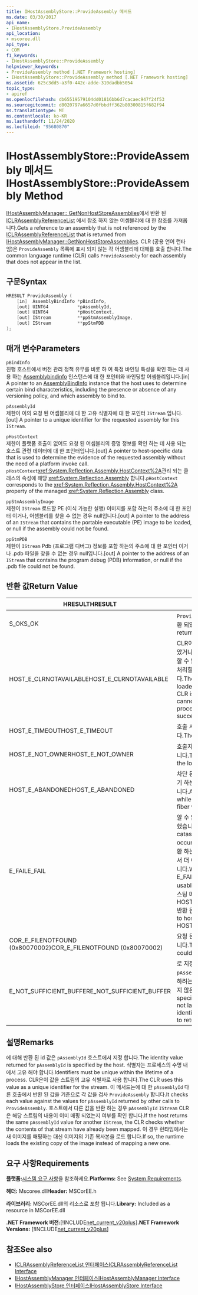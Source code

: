 ```yaml
---
title: IHostAssemblyStore::ProvideAssembly 메서드
ms.date: 03/30/2017
api_name:
- IHostAssemblyStore.ProvideAssembly
api_location:
- mscoree.dll
api_type:
- COM
f1_keywords:
- IHostAssemblyStore::ProvideAssembly
helpviewer_keywords:
- ProvideAssembly method [.NET Framework hosting]
- IHostAssemblyStore::ProvideAssembly method [.NET Framework hosting]
ms.assetid: 625c3dd5-a3f0-442c-adde-310dadbb5054
topic_type:
- apiref
ms.openlocfilehash: db65519579104dd01816bb6d7cacaec947f24f53
ms.sourcegitcommit: d8020797a6657d0fbbdff362b80300815f682f94
ms.translationtype: MT
ms.contentlocale: ko-KR
ms.lasthandoff: 11/24/2020
ms.locfileid: "95680870"
---
```

# <a name="ihostassemblystoreprovideassembly-method"></a><span data-ttu-id="c340c-102">IHostAssemblyStore::ProvideAssembly 메서드</span><span class="sxs-lookup"><span data-stu-id="c340c-102">IHostAssemblyStore::ProvideAssembly Method</span></span>

<span data-ttu-id="c340c-103">[IHostAssemblyManager:: GetNonHostStoreAssemblies](ihostassemblymanager-getnonhoststoreassemblies-method.md)에서 반환 된 [ICLRAssemblyReferenceList](iclrassemblyreferencelist-interface.md) 에서 참조 하지 않는 어셈블리에 대 한 참조를 가져옵니다.</span><span class="sxs-lookup"><span data-stu-id="c340c-103">Gets a reference to an assembly that is not referenced by the [ICLRAssemblyReferenceList](iclrassemblyreferencelist-interface.md) that is returned from [IHostAssemblyManager::GetNonHostStoreAssemblies](ihostassemblymanager-getnonhoststoreassemblies-method.md).</span></span> <span data-ttu-id="c340c-104">CLR (공용 언어 런타임)은 `ProvideAssembly` 목록에 표시 되지 않는 각 어셈블리에 대해를 호출 합니다.</span><span class="sxs-lookup"><span data-stu-id="c340c-104">The common language runtime (CLR) calls `ProvideAssembly` for each assembly that does not appear in the list.</span></span>  
  
## <a name="syntax"></a><span data-ttu-id="c340c-105">구문</span><span class="sxs-lookup"><span data-stu-id="c340c-105">Syntax</span></span>  
  
```cpp  
HRESULT ProvideAssembly (  
    [in]  AssemblyBindInfo *pBindInfo,  
    [out] UINT64           *pAssemblyId,  
    [out] UINT64           *pHostContext,  
    [out] IStream          **ppStmAssemblyImage,  
    [out] IStream          **ppStmPDB  
);  
```  
  
## <a name="parameters"></a><span data-ttu-id="c340c-106">매개 변수</span><span class="sxs-lookup"><span data-stu-id="c340c-106">Parameters</span></span>  

 `pBindInfo`  
 <span data-ttu-id="c340c-107">진행 호스트에서 버전 관리 정책 유무를 비롯 하 여 특정 바인딩 특성을 확인 하는 데 사용 하는 [Assemblybindinfo](assemblybindinfo-structure.md) 인스턴스에 대 한 포인터와 바인딩할 어셈블리입니다.</span><span class="sxs-lookup"><span data-stu-id="c340c-107">[in] A pointer to an [AssemblyBindInfo](assemblybindinfo-structure.md) instance that the host uses to determine certain bind characteristics, including the presence or absence of any versioning policy, and which assembly to bind to.</span></span>  
  
 `pAssemblyId`  
 <span data-ttu-id="c340c-108">제한이 이의 요청 된 어셈블리에 대 한 고유 식별자에 대 한 포인터 `IStream` 입니다.</span><span class="sxs-lookup"><span data-stu-id="c340c-108">[out] A pointer to a unique identifier for the requested assembly for this `IStream`.</span></span>  
  
 `pHostContext`  
 <span data-ttu-id="c340c-109">제한이 플랫폼 호출이 없어도 요청 된 어셈블리의 증명 정보를 확인 하는 데 사용 되는 호스트 관련 데이터에 대 한 포인터입니다.</span><span class="sxs-lookup"><span data-stu-id="c340c-109">[out] A pointer to host-specific data that is used to determine the evidence of the requested assembly without the need of a platform invoke call.</span></span> <span data-ttu-id="c340c-110">`pHostContext`<xref:System.Reflection.Assembly.HostContext%2A>관리 되는 클래스의 속성에 해당 <xref:System.Reflection.Assembly> 합니다.</span><span class="sxs-lookup"><span data-stu-id="c340c-110">`pHostContext` corresponds to the <xref:System.Reflection.Assembly.HostContext%2A> property of the managed <xref:System.Reflection.Assembly> class.</span></span>  
  
 `ppStmAssemblyImage`  
 <span data-ttu-id="c340c-111">제한이 `IStream` 로드할 PE (이식 가능한 실행) 이미지를 포함 하는의 주소에 대 한 포인터 이거나, 어셈블리를 찾을 수 없는 경우 null입니다.</span><span class="sxs-lookup"><span data-stu-id="c340c-111">[out] A pointer to the address of an `IStream` that contains the portable executable (PE) image to be loaded, or null if the assembly could not be found.</span></span>  
  
 `ppStmPDB`  
 <span data-ttu-id="c340c-112">제한이 `IStream` Pdb (프로그램 디버그) 정보를 포함 하는의 주소에 대 한 포인터 이거나 .pdb 파일을 찾을 수 없는 경우 null입니다.</span><span class="sxs-lookup"><span data-stu-id="c340c-112">[out] A pointer to the address of an `IStream` that contains the program debug (PDB) information, or null if the .pdb file could not be found.</span></span>  
  
## <a name="return-value"></a><span data-ttu-id="c340c-113">반환 값</span><span class="sxs-lookup"><span data-stu-id="c340c-113">Return Value</span></span>  
  
|<span data-ttu-id="c340c-114">HRESULT</span><span class="sxs-lookup"><span data-stu-id="c340c-114">HRESULT</span></span>|<span data-ttu-id="c340c-115">설명</span><span class="sxs-lookup"><span data-stu-id="c340c-115">Description</span></span>|  
|-------------|-----------------|  
|<span data-ttu-id="c340c-116">S_OK</span><span class="sxs-lookup"><span data-stu-id="c340c-116">S_OK</span></span>|<span data-ttu-id="c340c-117">`ProvideAssembly` 성공적으로 반환 되었습니다.</span><span class="sxs-lookup"><span data-stu-id="c340c-117">`ProvideAssembly` returned successfully.</span></span>|  
|<span data-ttu-id="c340c-118">HOST_E_CLRNOTAVAILABLE</span><span class="sxs-lookup"><span data-stu-id="c340c-118">HOST_E_CLRNOTAVAILABLE</span></span>|<span data-ttu-id="c340c-119">CLR이 프로세스에 로드 되지 않았거나 CLR이 관리 코드를 실행할 수 없거나 호출을 성공적으로 처리할 수 없는 상태에 있습니다.</span><span class="sxs-lookup"><span data-stu-id="c340c-119">The CLR has not been loaded into a process, or the CLR is in a state in which it cannot run managed code or process the call successfully.</span></span>|  
|<span data-ttu-id="c340c-120">HOST_E_TIMEOUT</span><span class="sxs-lookup"><span data-stu-id="c340c-120">HOST_E_TIMEOUT</span></span>|<span data-ttu-id="c340c-121">호출 시간이 초과 되었습니다.</span><span class="sxs-lookup"><span data-stu-id="c340c-121">The call timed out.</span></span>|  
|<span data-ttu-id="c340c-122">HOST_E_NOT_OWNER</span><span class="sxs-lookup"><span data-stu-id="c340c-122">HOST_E_NOT_OWNER</span></span>|<span data-ttu-id="c340c-123">호출자가 잠금을 소유 하지 않습니다.</span><span class="sxs-lookup"><span data-stu-id="c340c-123">The caller does not own the lock.</span></span>|  
|<span data-ttu-id="c340c-124">HOST_E_ABANDONED</span><span class="sxs-lookup"><span data-stu-id="c340c-124">HOST_E_ABANDONED</span></span>|<span data-ttu-id="c340c-125">차단 된 스레드나 파이버에서 대기 하는 동안 이벤트를 취소 했습니다.</span><span class="sxs-lookup"><span data-stu-id="c340c-125">An event was canceled while a blocked thread or fiber was waiting on it.</span></span>|  
|<span data-ttu-id="c340c-126">E_FAIL</span><span class="sxs-lookup"><span data-stu-id="c340c-126">E_FAIL</span></span>|<span data-ttu-id="c340c-127">알 수 없는 치명적인 오류가 발생 했습니다.</span><span class="sxs-lookup"><span data-stu-id="c340c-127">An unknown catastrophic failure occurred.</span></span> <span data-ttu-id="c340c-128">메서드가 E_FAIL 반환 하는 경우 해당 프로세스 내에서 더 이상 CLR을 사용할 수 없습니다.</span><span class="sxs-lookup"><span data-stu-id="c340c-128">When a method returns E_FAIL, the CLR is no longer usable within the process.</span></span> <span data-ttu-id="c340c-129">호스팅 메서드를 이후에 호출 하면 HOST_E_CLRNOTAVAILABLE 반환 됩니다.</span><span class="sxs-lookup"><span data-stu-id="c340c-129">Subsequent calls to hosting methods return HOST_E_CLRNOTAVAILABLE.</span></span>|  
|<span data-ttu-id="c340c-130">COR_E_FILENOTFOUND (0x80070002)</span><span class="sxs-lookup"><span data-stu-id="c340c-130">COR_E_FILENOTFOUND (0x80070002)</span></span>|<span data-ttu-id="c340c-131">요청 된 어셈블리를 찾을 수 없습니다.</span><span class="sxs-lookup"><span data-stu-id="c340c-131">The requested assembly could not be located.</span></span>|  
|<span data-ttu-id="c340c-132">E_NOT_SUFFICIENT_BUFFER</span><span class="sxs-lookup"><span data-stu-id="c340c-132">E_NOT_SUFFICIENT_BUFFER</span></span>|<span data-ttu-id="c340c-133">로 지정 된 버퍼 크기가 `pAssemblyId` 호스트에서 반환 하려는 식별자를 보유할 만큼 크지 않은 경우</span><span class="sxs-lookup"><span data-stu-id="c340c-133">The buffer size specified by `pAssemblyId` is not large enough to hold the identifier that the host wants to return.</span></span>|  
  
## <a name="remarks"></a><span data-ttu-id="c340c-134">설명</span><span class="sxs-lookup"><span data-stu-id="c340c-134">Remarks</span></span>  

 <span data-ttu-id="c340c-135">에 대해 반환 된 id 값은 `pAssemblyId` 호스트에서 지정 합니다.</span><span class="sxs-lookup"><span data-stu-id="c340c-135">The identity value returned for `pAssemblyId` is specified by the host.</span></span> <span data-ttu-id="c340c-136">식별자는 프로세스의 수명 내에서 고유 해야 합니다.</span><span class="sxs-lookup"><span data-stu-id="c340c-136">Identifiers must be unique within the lifetime of a process.</span></span> <span data-ttu-id="c340c-137">CLR은이 값을 스트림의 고유 식별자로 사용 합니다.</span><span class="sxs-lookup"><span data-stu-id="c340c-137">The CLR uses this value as a unique identifier for the stream.</span></span> <span data-ttu-id="c340c-138">이 메서드는에 대 한 `pAssemblyId` 다른 호출에서 반환 된 값을 기준으로 각 값을 검사 `ProvideAssembly` 합니다.</span><span class="sxs-lookup"><span data-stu-id="c340c-138">It checks each value against the values for `pAssemblyId` returned by other calls to `ProvideAssembly`.</span></span> <span data-ttu-id="c340c-139">호스트에서 다른 값을 반환 하는 경우 `pAssemblyId` `IStream` CLR은 해당 스트림의 내용이 이미 매핑 되었는지 여부를 확인 합니다.</span><span class="sxs-lookup"><span data-stu-id="c340c-139">If the host returns the same `pAssemblyId` value for another `IStream`, the CLR checks whether the contents of that stream have already been mapped.</span></span> <span data-ttu-id="c340c-140">이 경우 런타임에서는 새 이미지를 매핑하는 대신 이미지의 기존 복사본을 로드 합니다.</span><span class="sxs-lookup"><span data-stu-id="c340c-140">If so, the runtime loads the existing copy of the image instead of mapping a new one.</span></span>  
  
## <a name="requirements"></a><span data-ttu-id="c340c-141">요구 사항</span><span class="sxs-lookup"><span data-stu-id="c340c-141">Requirements</span></span>  

 <span data-ttu-id="c340c-142">**플랫폼:**[시스템 요구 사항](../../get-started/system-requirements.md)을 참조하세요.</span><span class="sxs-lookup"><span data-stu-id="c340c-142">**Platforms:** See [System Requirements](../../get-started/system-requirements.md).</span></span>  
  
 <span data-ttu-id="c340c-143">**헤더:** Mscoree.dll</span><span class="sxs-lookup"><span data-stu-id="c340c-143">**Header:** MSCorEE.h</span></span>  
  
 <span data-ttu-id="c340c-144">**라이브러리:** MSCorEE.dll의 리소스로 포함 됩니다.</span><span class="sxs-lookup"><span data-stu-id="c340c-144">**Library:** Included as a resource in MSCorEE.dll</span></span>  
  
 <span data-ttu-id="c340c-145">**.NET Framework 버전:**[!INCLUDE[net_current_v20plus](../../../../includes/net-current-v20plus-md.md)]</span><span class="sxs-lookup"><span data-stu-id="c340c-145">**.NET Framework Versions:** [!INCLUDE[net_current_v20plus](../../../../includes/net-current-v20plus-md.md)]</span></span>  
  
## <a name="see-also"></a><span data-ttu-id="c340c-146">참조</span><span class="sxs-lookup"><span data-stu-id="c340c-146">See also</span></span>

- [<span data-ttu-id="c340c-147">ICLRAssemblyReferenceList 인터페이스</span><span class="sxs-lookup"><span data-stu-id="c340c-147">ICLRAssemblyReferenceList Interface</span></span>](iclrassemblyreferencelist-interface.md)
- [<span data-ttu-id="c340c-148">IHostAssemblyManager 인터페이스</span><span class="sxs-lookup"><span data-stu-id="c340c-148">IHostAssemblyManager Interface</span></span>](ihostassemblymanager-interface.md)
- [<span data-ttu-id="c340c-149">IHostAssemblyStore 인터페이스</span><span class="sxs-lookup"><span data-stu-id="c340c-149">IHostAssemblyStore Interface</span></span>](ihostassemblystore-interface.md)
